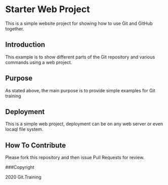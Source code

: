 
# Starter Web Project

This is a simple website project for showing how to use Git and GitHub together.

## Introduction

This example is to show different parts of the Git repository and various commands using 
a web project.

## Purpose

As stated above, the main purpose is to provide simple examples for Git training

## Deployment

This is a simple web project, deployment can be on any web server or even locaql file system.

## How To Contribute

Please fork this repository and then issue Pull Requests for review.

###Copyright

2020 Git.Training